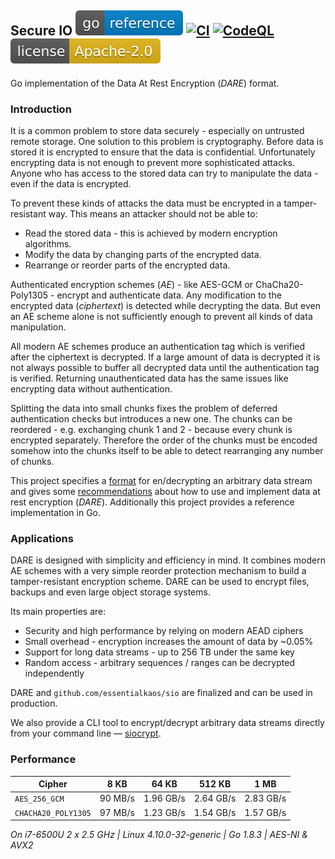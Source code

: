 ## Secure IO [![Godoc Reference](.github/images/godoc.svg)](https://kaos.sh/g/sio) [![CI](https://kaos.sh/w/sio/ci.svg)](https://kaos.sh/w/sio/ci) [![CodeQL](https://kaos.sh/w/sio/codeql.svg)](https://kaos.sh/w/sio/codeql) [![License](.github/images/license.svg)](LICENSE)

Go implementation of the Data At Rest Encryption (_DARE_) format.

### Introduction

It is a common problem to store data securely - especially on untrusted remote storage. 
One solution to this problem is cryptography. Before data is stored it is encrypted
to ensure that the data is confidential. Unfortunately encrypting data is not enough to
prevent more sophisticated attacks. Anyone who has access to the stored data can try to
manipulate the data - even if the data is encrypted.

To prevent these kinds of attacks the data must be encrypted in a tamper-resistant way.
This means an attacker should not be able to:
 - Read the stored data - this is achieved by modern encryption algorithms.
 - Modify the data by changing parts of the encrypted data.
 - Rearrange or reorder parts of the encrypted data. 

Authenticated encryption schemes (_AE_) - like AES-GCM or ChaCha20-Poly1305 - encrypt and
authenticate data. Any modification to the encrypted data (_ciphertext_) is detected while
decrypting the data. But even an AE scheme alone is not sufficiently enough to prevent all
kinds of data manipulation.

All modern AE schemes produce an authentication tag which is verified after the ciphertext
is decrypted. If a large amount of data is decrypted it is not always possible to buffer
all decrypted data until the authentication tag is verified. Returning unauthenticated 
data has the same issues like encrypting data without authentication.

Splitting the data into small chunks fixes the problem of deferred authentication checks
but introduces a new one. The chunks can be reordered - e.g. exchanging chunk 1 and 2 - 
because every chunk is encrypted separately. Therefore the order of the chunks must be
encoded somehow into the chunks itself to be able to detect rearranging any number of 
chunks.     

This project specifies a [format](DARE.md) for 
en/decrypting an arbitrary data stream and gives some [recommendations](DARE.md#appendices)
about how to use and implement data at rest encryption (_DARE_). Additionally this project
provides a reference implementation in Go.  

### Applications

DARE is designed with simplicity and efficiency in mind. It combines modern AE schemes
with a very simple reorder protection mechanism to build a tamper-resistant encryption
scheme. DARE can be used to encrypt files, backups and even large object storage systems.

Its main properties are:
 - Security and high performance by relying on modern AEAD ciphers
 - Small overhead - encryption increases the amount of data by ~0.05%
 - Support for long data streams - up to 256 TB under the same key  
 - Random access - arbitrary sequences / ranges can be decrypted independently

DARE and `github.com/essentialkaos/sio` are finalized and can be used in production.

We also provide a CLI tool to encrypt/decrypt arbitrary data streams directly from your command line — [siocrypt](https://kaos.sh/siocrypt).

### Performance

Cipher              |   8 KB   |   64 KB   |   512 KB  |  1 MB
------------------- | -------- | --------- | --------- | --------
`AES_256_GCM`       |  90 MB/s | 1.96 GB/s | 2.64 GB/s | 2.83 GB/s
`CHACHA20_POLY1305` |  97 MB/s | 1.23 GB/s | 1.54 GB/s | 1.57 GB/s

*On i7-6500U 2 x 2.5 GHz | Linux 4.10.0-32-generic | Go 1.8.3 | AES-NI & AVX2*

